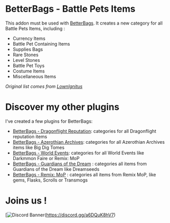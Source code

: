 # BetterBags - Battle Pets Items
This addon must be used with [BetterBags](https://www.curseforge.com/wow/addons/better-bags). It creates a new category for all Battle Pets Items, including :

- Currency Items
- Battle Pet Containing Items
- Supplies Bags
- Rare Stones
- Level Stones
- Battle Pet Toys
- Costume Items
- Miscellaneous Items

*Original list comes from [LownIgnitus](https://www.curseforge.com/wow/addons/adibags-battle-pet-items)*

# Discover my other plugins
I've created a few plugins for BetterBags:
- [BetterBags - Dragonflight Reputation](https://www.curseforge.com/wow/addons/betterbags-dragonfligh-reputation-insignia): categories for all Dragonflight reputation items
- [BetterBags - Azerothian Archives](https://www.curseforge.com/wow/addons/betterbags-azerothian-archives): categories for all Azerothian Archives items like Big Dig Tomes
- [BetterBags - World Events](https://www.curseforge.com/wow/addons/betterbags-world-events): categories for all World Events like Darkmmon Faire or Remix: MoP
- [BetterBags - Guardians of the Dream](https://www.curseforge.com/wow/addons/betterbags-guardians-of-the-dream) : categories all items from Guardians of the Dream like Dreamseeds
- [BetterBags - Remix: MoP](https://www.curseforge.com/wow/addons/betterbags-remix-mop) : categories all items from Remix MoP, like gems, Flasks, Scrolls or Transmogs


# Joins us !
[![Discord Banner](https://i.imgur.com/ZsPCQn1.png)(https://discord.gg/a6DQuK8hV7)
